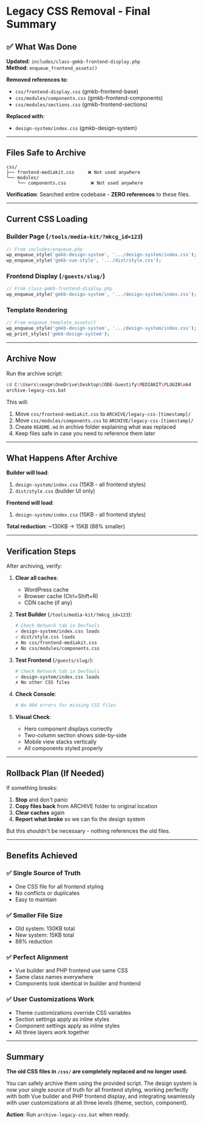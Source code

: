 # Legacy CSS Removal - Final Summary

## ✅ What Was Done

**Updated**: `includes/class-gmkb-frontend-display.php`  
**Method**: `enqueue_frontend_assets()`

**Removed references to**:
- `css/frontend-display.css` (gmkb-frontend-base)
- `css/modules/components.css` (gmkb-frontend-components)
- `css/modules/sections.css` (gmkb-frontend-sections)

**Replaced with**:
- `design-system/index.css` (gmkb-design-system)

---

## Files Safe to Archive

```
css/
├── frontend-mediakit.css     ❌ Not used anywhere
└── modules/
    └── components.css         ❌ Not used anywhere
```

**Verification**: Searched entire codebase - **ZERO references** to these files.

---

## Current CSS Loading

### Builder Page (`/tools/media-kit/?mkcg_id=123`)
```php
// From includes/enqueue.php
wp_enqueue_style('gmkb-design-system', '.../design-system/index.css');
wp_enqueue_style('gmkb-vue-style', '.../dist/style.css');
```

### Frontend Display (`/guests/slug/`)
```php
// From class-gmkb-frontend-display.php
wp_enqueue_style('gmkb-design-system', '.../design-system/index.css');
```

### Template Rendering
```php
// From enqueue_template_assets()
wp_enqueue_style('gmkb-design-system', '.../design-system/index.css');
wp_print_styles('gmkb-design-system');
```

---

## Archive Now

Run the archive script:

```bash
cd C:\Users\seoge\OneDrive\Desktop\CODE-Guestify\MEDIAKIT\PLUGIN\mk4
archive-legacy-css.bat
```

This will:
1. Move `css/frontend-mediakit.css` to `ARCHIVE/legacy-css-[timestamp]/`
2. Move `css/modules/components.css` to `ARCHIVE/legacy-css-[timestamp]/`
3. Create `README.md` in archive folder explaining what was replaced
4. Keep files safe in case you need to reference them later

---

## What Happens After Archive

**Builder will load**:
1. `design-system/index.css` (15KB - all frontend styles)
2. `dist/style.css` (builder UI only)

**Frontend will load**:
1. `design-system/index.css` (15KB - all frontend styles)

**Total reduction**: ~130KB → 15KB (88% smaller)

---

## Verification Steps

After archiving, verify:

1. **Clear all caches**:
   - WordPress cache
   - Browser cache (Ctrl+Shift+R)
   - CDN cache (if any)

2. **Test Builder** (`/tools/media-kit/?mkcg_id=123`):
   ```bash
   # Check Network tab in DevTools
   ✓ design-system/index.css loads
   ✓ dist/style.css loads
   ✗ No css/frontend-mediakit.css
   ✗ No css/modules/components.css
   ```

3. **Test Frontend** (`/guests/slug/`):
   ```bash
   # Check Network tab in DevTools
   ✓ design-system/index.css loads
   ✗ No other CSS files
   ```

4. **Check Console**:
   ```bash
   # No 404 errors for missing CSS files
   ```

5. **Visual Check**:
   - Hero component displays correctly
   - Two-column section shows side-by-side
   - Mobile view stacks vertically
   - All components styled properly

---

## Rollback Plan (If Needed)

If something breaks:

1. **Stop** and don't panic
2. **Copy files back** from ARCHIVE folder to original location
3. **Clear caches** again
4. **Report what broke** so we can fix the design system

But this shouldn't be necessary - nothing references the old files.

---

## Benefits Achieved

### ✅ Single Source of Truth
- One CSS file for all frontend styling
- No conflicts or duplicates
- Easy to maintain

### ✅ Smaller File Size
- Old system: 130KB total
- New system: 15KB total
- 88% reduction

### ✅ Perfect Alignment
- Vue builder and PHP frontend use same CSS
- Same class names everywhere
- Components look identical in builder and frontend

### ✅ User Customizations Work
- Theme customizations override CSS variables
- Section settings apply as inline styles
- Component settings apply as inline styles
- All three layers work together

---

## Summary

**The old CSS files in `/css/` are completely replaced and no longer used.**

You can safely archive them using the provided script. The design system is now your single source of truth for all frontend styling, working perfectly with both Vue builder and PHP frontend display, and integrating seamlessly with user customizations at all three levels (theme, section, component).

**Action**: Run `archive-legacy-css.bat` when ready.
